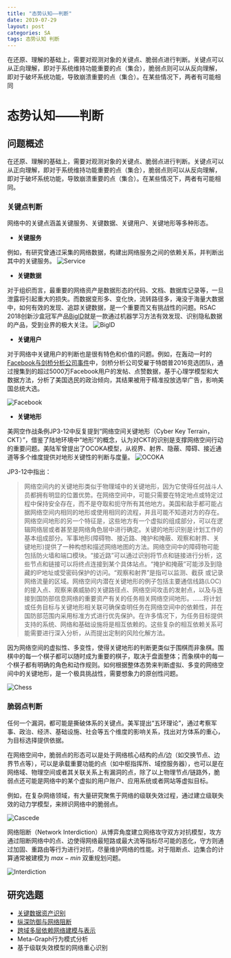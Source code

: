 ```yaml
---
title: "态势认知——判断"
date: 2019-07-29
layout: post
categories: SA
tags: 态势认知 判断
---
```

在还原、理解的基础上，需要对观测对象的关键点、脆弱点进行判断。关键点可以从正向理解，即对于系统维持功能重要的点（集合），脆弱点则可以从反向理解，即对于破坏系统功能，导致崩溃重要的点（集合）。在某些情况下，两者有可能相同













# 态势认知——判断

## 问题概述

在还原、理解的基础上，需要对观测对象的关键点、脆弱点进行判断。关键点可以从正向理解，即对于系统维持功能重要的点（集合），脆弱点则可以从反向理解，即对于破坏系统功能，导致崩溃重要的点（集合）。在某些情况下，两者有可能相同。

### 关键点判断

网络中的关键点涵盖关键服务、关键数据、关键用户、关键地形等多种形态。

- **关键服务**

例如，有研究曾通过采集的网络数据，构建出网络服务之间的依赖关系，并判断出其中的关键服务。
![Service](../../assets/graphs/KeyService.png)

- **关键数据**

对于组织而言，最重要的网络资产是数据形态的代码、文档、数据库记录等，一旦泄露将引起重大的损失。而数据变形多、变化快，流转路径多，淹没于海量大数据中，如何有效的发现、追踪关键数据，是一个重要而又有挑战性的问题。RSAC 2018创新沙盒冠军产品[BigID](https://bigid.com/)就是一款通过机器学习方法有效发现、识别隐私数据的产品，受到业界的极大关注。
![BigID](https://venturebeat.com/wp-content/uploads/2018/06/BigID-Product-Collage.jpg?w=930&strip=all)

- **关键用户**

对于网络中关键用户的判断也是很有特色和价值的问题。例如，在轰动一时的[Facebook与剑桥分析公司事件](https://www.nytimes.com/2018/03/19/technology/facebook-cambridge-analytica-explained.html)中，剑桥分析公司受雇于特朗普2016竞选团队，通过搜集到的超过5000万Facebook用户的发帖、点赞数据，基于心理学模型和大数据方法，分析了美国选民的政治倾向，其结果被用于精准投放选举广告，影响美国总统大选。


![Facebook](https://ichef.bbci.co.uk/news/624/cpsprodpb/9585/production/_102477283_cambridge_analitica_v2_640-nc.png)

- **关键地形**

美网空作战条例JP3-12中反复提到“网络空间关键地形（Cyber Key Terrain， CKT）”，借鉴了陆地环境中“地形”的概念，认为对CKT的识别是支撑网络空间行动的重要问题。美陆军曾提出了OCOKA模型，从视界、射界、隐蔽、障碍、接近通道等多个维度提供对地形关键性的判断与度量。
![OCOKA](../../assets/graphs/OCOKA.gif)

JP3-12中指出：
> 网络空间内的关键地形类似于物理域中的关键地形，因为它使得任何战斗人员都拥有明显的位置优势。在网络空间中，可能只需要在特定地点或特定过程中保持安全存在，而不是夺取和扼守所有其他地方。美国和敌手都可能占据网络空间内相同的地形或使用相同的流程，并且可能不知道对方的存在。网络空间地形的另一个特征是，这些地方有一个虚拟的组成部分，可以在逻辑网络层或者甚至是网络角色层中进行确定。关键的地形识别是计划工作的基本组成部分。军事地形(障碍物、接近路、掩护和掩蔽、观察和射界、关键地形)提供了一种构想和描述网络地图的方法。网络空间中的障碍物可能包括防火墙和端口模块。“接近路”可以通过识别将节点和链接进行分析，这些节点和链接可以将终点连接到某个具体站点。“掩护和掩蔽”可能涉及到隐藏的IP地址或受密码保护的访问。“观察和射界”是指可以监测、截获 或记录网络流量的区域。网络空间内潜在关键地形的例子包括主要通信线路(LOC) 的接入点、观察来袭威胁的关键路径点、网络空间攻击的发射点，以及与连接到国防部信息网络的重要资产有关的任务相关网络空间地形。......将计划或任务目标与关键地形相关联可确保查明任务在网络空间中的依赖性，并在国防部范围内采用标准方式进行优先保护。在许多情况下，为任务目标提供支持的系统、网络和基础设施将是相互依赖的。这些复杂的相互依赖关系可能需要进行深入分析，从而提出定制的风险化解方法。 

因为网络空间的虚拟性、多变性，使得关键地形的判断更类似于围棋而非象棋。围棋中的每一个棋子都可以随时成为重要的棋子，取决于盘面整体；而象棋中的每一个棋子都有明确的角色和动作规则。如何根据整体态势来判断虚拟、多变的网络空间中的关键地形，是一个极具挑战性，需要想象力的原创性问题。

![Chess](../../assets/graphs/Chess.gif)


### 脆弱点判断

任何一个漏洞，都可能是撕破体系的关键点。美军提出“五环理论”，通过考察军事、政治、经济、基础设施、社会等五个维度的影响关系，找出对方体系的重心，为目标选择提供依据。

在网络空间中，脆弱点的形态可以是处于网络核心结构的点/边（如交换节点、边界节点等），可以是承载重要功能的点（如中枢指挥所、域控服务器），也可以是在网络域、物理空间或者其关联关系上有漏洞的点，除了以上物理节点/链路外，脆弱点还可能是网络中的某个虚拟的用户账户、应用系统或者网站等虚拟目标。

例如，在复杂网络领域，有大量研究聚焦于网络的级联失效过程，通过建立级联失效的动力学模型，来辨识网络中的脆弱点。

![Cascede](https://www.activistpost.com/wp-content/uploads/2013/06/empcomm_connect2.png)

网络阻断（Network Interdiction）从博弈角度建立网络攻守双方对抗模型，攻方通过阻断网络中的点、边使得网络最短路或最大流等指标尽可能的恶化，守方则通过加固、重路由等行为进行对抗，尽量维护网络的性能。对于阻断点、边集合的计算通常被建模为 $max-min$ 双重规划问题。

![Interdiction](https://www.mdpi.com/symmetry/symmetry-11-01059/article_deploy/html/images/symmetry-11-01059-g008.png)

<!-- 
具体包括：
1. **相互依赖网络建模**
 - 无论是传统战场作战空间，还是未来多域融合的跨域作战空间，目标网络均呈现出虚拟结合、跨域铰链的特点，如何更为准确的描述目标网络中层内、层间依赖关系，是进行识别重心的前提。
 - 如何描述网络的动态适应特性，如网络中的备份关系、备份节点等动态适应特征？
 - 如何将网络描述转换为可计算的数学模型？

2. **结构模式分析**
 - 网络中的信息流方式是产生能力的基础，传统的频繁模式只能刻画节点间的线性序列关系，对于多层异质目标网络，有效的行为模式通常包含循环、子图等复杂样式，如何提取此元图模式([Meta-Graph](https://github.com/HKUST-KnowComp/FMG))？
 - 网络中的行为在数据流中通常是由多个基元模式组合而成，研究如何识别网络中通常出现的基础流量特征，以此为基础建立复合业务行为表示模型？
3. **级联失效性分析**
 - 如何描述节点/关系失效后对网络结构的影响？
 - 如何描述节点/关系失效后对网络功能的影响？
 - 在给定约束条件下（如成本、目标效果），如何筛选最优目标集合？ -->

## 研究选题
 - [关键数据资产识别](./SA_Identify_Data.md)
 - [纵深防御与网络阻断](./SA_Identify_Interdiction.md)
 - [跨域多层依赖网络建模与表示](./SA_Identify_MultiLayer.md)
 - Meta-Graph行为模式分析
 - 基于级联失效模型的网络重心识别
